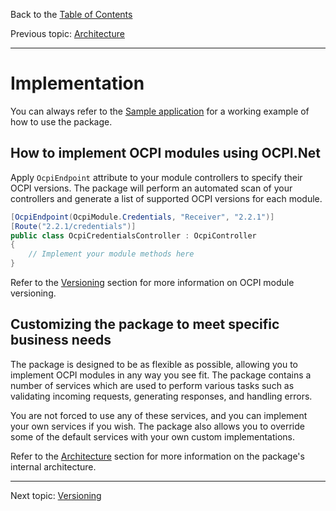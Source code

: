Back to the [Table of Contents](README.md)

Previous topic:
[Architecture](2.architecture.md)

---

# Implementation

You can always refer to the [Sample application](sample/OCPI.Net.Sample) for a working example of how to use the package.

## How to implement OCPI modules using OCPI.Net

Apply `OcpiEndpoint` attribute to your module controllers to specify their OCPI versions. The package will perform an automated scan of your controllers and generate a list of supported OCPI versions for each module.

```csharp
[OcpiEndpoint(OcpiModule.Credentials, "Receiver", "2.2.1")]
[Route("2.2.1/credentials")]
public class OcpiCredentialsController : OcpiController
{
    // Implement your module methods here
}
```

Refer to the [Versioning](4.versioning.md) section for more information on OCPI module versioning.

## Customizing the package to meet specific business needs

The package is designed to be as flexible as possible, allowing you to implement OCPI modules in any way you see fit. The package contains a number of services which are used to perform various tasks such as validating incoming requests, generating responses, and handling errors.

You are not forced to use any of these services, and you can implement your own services if you wish. The package also allows you to override some of the default services with your own custom implementations.

Refer to the [Architecture](2.architecture.md) section for more information on the package's internal architecture.

---

Next topic:
[Versioning](4.versioning.md)